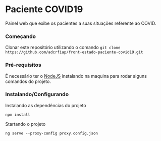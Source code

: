 # Paciente COVID19

Painel web que exibe os pacientes a suas situações referente ao COVID.

### Começando

Clonar este repositório utilizando o comando `git clone https://github.com/adcrfiap/front-estado-paciente-covid19.git`

### Pré-requisitos

É necessário ter o [NodeJS](https://nodejs.org/en/download) instalando na maquina para rodar alguns comandos do projeto.

### Instalando/Configurando

Instalando as dependências do projeto
```
npm install
```

Startando o projeto
```
ng serve --proxy-config proxy.config.json
```
